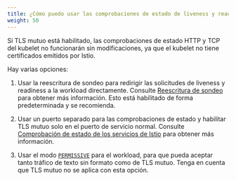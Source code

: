 ```yaml
---
title: ¿Cómo puedo usar las comprobaciones de estado de liveness y readiness de Kubernetes para las comprobaciones de estado de los pods cuando TLS mutuo está habilitado?
weight: 50
---
```


Si TLS mutuo está habilitado, las comprobaciones de estado HTTP y TCP del kubelet no funcionarán sin modificaciones, ya que el kubelet no tiene certificados emitidos por Istio.

Hay varias opciones:

1.  Usar la reescritura de sondeo para redirigir las solicitudes de liveness y readiness a la
    workload directamente. Consulte [Reescritura de sondeo](/es/docs/ops/configuration/mesh/app-health-check/#probe-rewrite)
    para obtener más información. Esto está habilitado de forma predeterminada y se recomienda.

1.  Usar un puerto separado para las comprobaciones de estado y habilitar TLS mutuo solo en el puerto de servicio normal. Consulte [Comprobación de estado de los servicios de Istio](/es/docs/ops/configuration/mesh/app-health-check/#separate-port) para obtener más información.

1.  Usar el modo [`PERMISSIVE`](/es/docs/tasks/security/authentication/mtls-migration) para el workload, para que pueda aceptar tanto tráfico de texto sin formato como de TLS mutuo. Tenga en cuenta que TLS mutuo no se aplica con esta opción.
